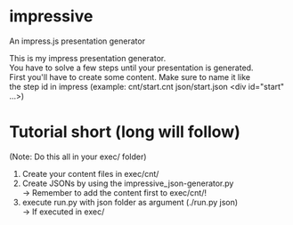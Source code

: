 impressive
==========

An impress.js presentation generator


  
This is my impress presentation generator.  
You have to solve a few steps until your presentation is generated.  
First you'll have to create some content. Make sure to name it like  
the step id in impress (example: cnt/start.cnt json/start.json &lt;div id="start" ...&gt;)  
  
  
  
  
# Tutorial short (long will follow)  
(Note: Do this all in your exec/ folder)  
1. Create your content files in exec/cnt/  
2. Create JSONs by using the impressive_json-generator.py  
    -> Remember to add the content first to exec/cnt/!  
3. execute run.py with json folder as argument (./run.py json)  
    -> If executed in exec/  

